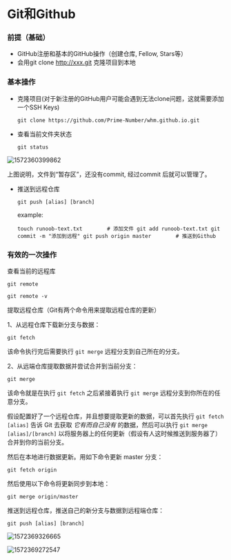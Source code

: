 # Git和Github

### 前提（基础）

- GitHub注册和基本的GitHub操作（创建仓库, Fellow, Stars等）
- 会用git clone http://xxx.git 克隆项目到本地

### 基本操作

- 克隆项目(对于新注册的GitHub用户可能会遇到无法clone问题，这就需要添加一个SSH Keys)

  `git clone https://github.com/Prime-Number/whm.github.io.git`

- 查看当前文件夹状态

  `git status`

![1572360399862](C:\Users\Henry.Wu\AppData\Roaming\Typora\typora-user-images\1572360399862.png)

上图说明，文件到“暂存区”，还没有commit, 经过commit 后就可以管理了。

- 推送到远程仓库

  `git push [alias] [branch]`

  example:

  `touch runoob-text.txt 		# 添加文件
  git add runoob-text.txt
  git commit -m "添加到远程"
  git push origin master 		# 推送到Github`

### 有效的一次操作

查看当前的远程库

`git remote`

`git remote -v`

提取远程仓库（Git有两个命令用来提取远程仓库的更新）

1、从远程仓库下载新分支与数据：

`git fetch`

该命令执行完后需要执行 `git merge` 远程分支到自己所在的分支。

2、从远端仓库提取数据并尝试合并到当前分支：

`git merge`

该命令就是在执行 `git fetch` 之后紧接着执行 `git merge` 远程分支到你所在的任意分支。

假设配置好了一个远程仓库，并且想要提取更新的数据，可以首先执行 `git fetch [alias]` 告诉 Git 去获取 *它有而自己没有* 的数据，然后可以执行 `git merge [alias]/[branch]` 以将服务器上的任何更新（假设有人这时候推送到服务器了）合并到你的当前分支。

然后在本地进行数据更新。用如下命令更新 master 分支：

`git fetch origin`

然后使用以下命令将更新同步到本地：

`git merge origin/master`

推送到远程仓库，推送自己的新分支与数据到远程端仓库：

`git push [alias] [branch]`

![1572369326665](C:\Users\Henry.Wu\AppData\Roaming\Typora\typora-user-images\1572369326665.png)

  ![1572369272547](C:\Users\Henry.Wu\AppData\Roaming\Typora\typora-user-images\1572369272547.png)

